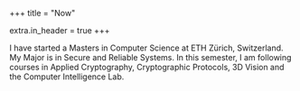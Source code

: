 +++
title = "Now"

extra.in_header = true
+++

I have started a Masters in Computer Science at ETH Zürich, Switzerland. My Major is in Secure and Reliable Systems.
In this semester, I am following courses in Applied Cryptography, Cryptographic Protocols, 3D Vision and the
Computer Intelligence Lab.
